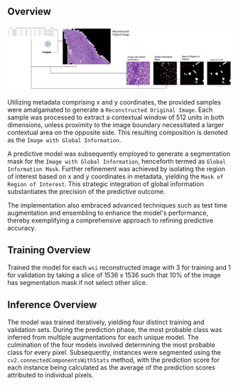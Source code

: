 ## Overview

![alt text](overview_of_submission.jpg)

Utilizing metadata comprising x and y coordinates, the provided samples were amalgamated to generate a `Reconstructed Original Image`. Each sample was processed to extract a contextual window of 512 units in both dimensions, unless proximity to the image boundary necessitated a larger contextual area on the opposite side. This resulting composition is denoted as the `Image with Global Information`.

A predictive model was subsequently employed to generate a segmentation mask for the `Image with Global Information`, henceforth termed as `Global Information Mask`. Further refinement was achieved by isolating the region of interest based on x and y coordinates in metadata, yielding the `Mask of Region of Interest`. This strategic integration of global information substantiates the precision of the predictive outcome.

The implementation also embraced advanced techniques such as test time augmentation and ensembling to enhance the model's performance, thereby exemplifying a comprehensive approach to refining predictive accuracy.

## Training Overview

Trained the model for each `wsi` reconstructed image with 3 for training and 1 for validation by taking a slice of 1536 x 1536 such that 10% of the image has segmentation mask if not select other slice. 

## Inference Overview

The model was trained iteratively, yielding four distinct training and validation sets. During the prediction phase, the most probable class was inferred from multiple augmentations for each unique model. The culmination of the four models involved determining the most probable class for every pixel. Subsequently, instances were segmented using the `cv2.connectedComponentsWithStats` method, with the prediction score for each instance being calculated as the average of the prediction scores attributed to individual pixels.
